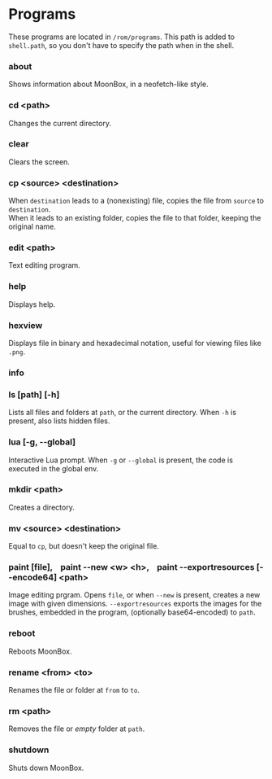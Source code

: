 # Programs
These programs are located in `/rom/programs`. This path is added to `shell.path`,
so you don't have to specify the path when in the shell.

### about
Shows information about MoonBox, in a neofetch-like style.

### cd \<path>
Changes the current directory.

### clear
Clears the screen.

### cp \<source> \<destination>
When `destination` leads to a (nonexisting) file,
copies the file from `source` to `destination`.  
When it leads to an existing folder,
copies the file to that folder, keeping the original name.

### edit \<path>
Text editing program.

### help
Displays help.

### hexview
Displays file in binary and hexadecimal notation,
useful for viewing files like `.png`.

### info

### ls [path] [-h]
Lists all files and folders at `path`, or the current directory.
When `-h` is present, also lists hidden files.

### lua [-g, --global]
Interactive Lua prompt. When `-g` or `--global` is present,
the code is executed in the global env.

### mkdir \<path>
Creates a directory.

### mv \<source> \<destination>
Equal to `cp`, but doesn't keep the original file.

### paint [file], &nbsp;&nbsp; paint --new \<w> \<h>, &nbsp;&nbsp; paint --exportresources [--encode64] \<path>
Image editing prgram. Opens `file`, or when `--new` is present,
creates a new image with given dimensions.
`--exportresources` exports the images for the brushes,
embedded in the program, (optionally base64-encoded) to `path`.

### reboot
Reboots MoonBox.

### rename \<from> \<to>
Renames the file or folder at `from` to `to`.

### rm \<path>
Removes the file or *empty* folder at `path`.

### shutdown
Shuts down MoonBox.